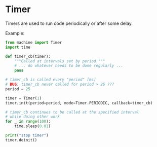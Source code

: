 # Timer

Timers are used to run code periodically or after some delay.

Example:

```python
from machine import Timer
import time

def timer_cb(timer):
    """Called at intervals set by period."""
    # ... do whatever needs to be done regularly ...
    pass

# timer_cb is called every "period" [ms]
# BUG: timer_cb never called for period > 26 ???
period = 25

timer = Timer(1)
timer.init(period=period, mode=Timer.PERIODIC, callback=timer_cb)

# timer_cb continues to be called at the specified interval
# while doing other work
for _ in range(100):
    time.sleep(0.01)

print("stop timer")
timer.deinit()
```